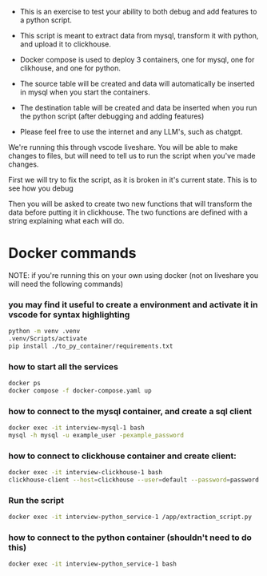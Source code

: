 * This is an exercise to test your ability to both debug and add features to a python script.
* This script is meant to extract data from mysql, transform it with python, and upload it to clickhouse.


* Docker compose is used to deploy 3 containers, one for mysql, one for clikhouse, and one for python.
* The source table will be created and data will automatically be inserted in mysql when you start the containers.
* The destination table will be created and data be inserted when you run the python script (after debugging and adding features)

* Please feel free to use the internet and any LLM's, such as chatgpt.


We're running this through vscode liveshare. You will be able to make changes to files, but will need to tell us to run the script when you've made changes.

First we will try to fix the script, as it is broken in it's current state. This is to see how you debug

Then you will be asked to create two new functions that will transform the data before putting it in clickhouse. The two functions are defined with a string explaining what each will do.


# Docker commands
NOTE: if you're running this on your own using docker (not on liveshare you will need the following commands)

### you may find it useful to create a environment and activate it in vscode for syntax highlighting
```bash
python -m venv .venv
.venv/Scripts/activate
pip install ./to_py_container/requirements.txt
```
 
### how to start all the services
```bash
docker ps
docker compose -f docker-compose.yaml up
```
 
### how to connect to the mysql  container, and create a sql client
```bash
docker exec -it interview-mysql-1 bash
mysql -h mysql -u example_user -pexample_password
```

### how to connect to clickhouse container and create client:
```bash
docker exec -it interview-clickhouse-1 bash
clickhouse-client --host=clickhouse --user=default --password=password
```
 

### Run the script
```bash
docker exec -it interview-python_service-1 /app/extraction_script.py
```

### how to connect to the python container (shouldn't need to do this)
```bash
docker exec -it interview-python_service-1 bash
```
